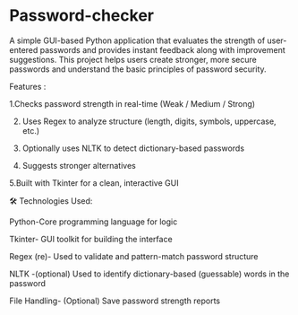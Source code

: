 # Password-checker

A simple GUI-based Python application that evaluates the strength of user-entered passwords and provides instant feedback along with improvement suggestions. This project helps users create stronger, more secure passwords and understand the basic principles of password security.

Features :

1.Checks password strength in real-time (Weak / Medium / Strong)

2. Uses Regex to analyze structure (length, digits, symbols, uppercase, etc.)
   
3. Optionally uses NLTK to detect dictionary-based passwords
   
4. Suggests stronger alternatives

5.Built with Tkinter for a clean, interactive GUI

🛠️ Technologies Used:

Python-Core programming language for logic

Tkinter-	GUI toolkit for building the interface

Regex (re)-	Used to validate and pattern-match password structure

NLTK -(optional)	Used to identify dictionary-based (guessable) words in the password

File Handling-	(Optional) Save password strength reports

